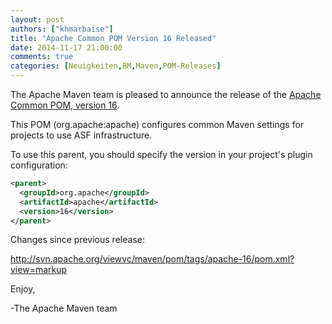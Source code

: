 ```yaml
---
layout: post
authors: ["khmarbaise"]
title: "Apache Common POM Version 16 Released"
date: 2014-11-17 21:00:00
comments: true
categories: [Neuigkeiten,BM,Maven,POM-Releases]
---
```

The Apache Maven team is pleased to announce the release of the 
[Apache Common POM, version 16](https://maven.apache.org/poms/asf).

This POM (org.apache:apache) configures common Maven settings for
projects to use ASF infrastructure.

To use this parent, you should specify the version in your project's
plugin configuration:

``` xml
<parent>
  <groupId>org.apache</groupId>
  <artifactId>apache</artifactId>
  <version>16</version>
</parent>
```

Changes since previous release:

http://svn.apache.org/viewvc/maven/pom/tags/apache-16/pom.xml?view=markup

Enjoy,

-The Apache Maven team
